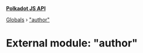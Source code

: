 **[Polkadot JS API](../README.md)**

[Globals](../globals.md) › ["author"](_author_.md)

# External module: "author"